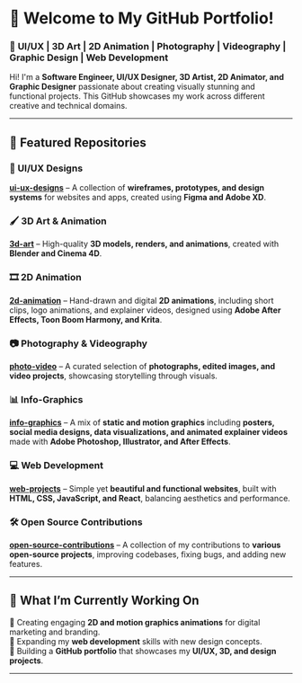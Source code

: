 # **👋 Welcome to My GitHub Portfolio!**  

### 🎨 **UI/UX | 3D Art | 2D Animation | Photography | Videography | Graphic Design | Web Development**  

Hi! I'm a **Software Engineer, UI/UX Designer, 3D Artist, 2D Animator, and Graphic Designer** passionate about creating visually stunning and functional projects. This GitHub showcases my work across different creative and technical domains.  

---

## **📌 Featured Repositories**  

### **🎨 UI/UX Designs**  
**[ui-ux-designs](https://github.com/curtismwarema-25/ui-ux-designs)** – A collection of **wireframes, prototypes, and design systems** for websites and apps, created using **Figma and Adobe XD**.  

### **🖌️ 3D Art & Animation**  
**[3d-art](https://github.com/curtismwarema-25/3d-art)** – High-quality **3D models, renders, and animations**, created with **Blender and Cinema 4D**.  

### **🎞️ 2D Animation**  
**[2d-animation](https://github.com/curtismwarema-25/2d-animation)** – Hand-drawn and digital **2D animations**, including short clips, logo animations, and explainer videos, designed using **Adobe After Effects, Toon Boom Harmony, and Krita**.  

### **📷 Photography & Videography**  
**[photo-video](https://github.com/curtismwarema-25/photo-video)** – A curated selection of **photographs, edited images, and video projects**, showcasing storytelling through visuals.  

### **📊 Info-Graphics**  
**[info-graphics](https://github.com/curtismwarema-25/info-graphics)** – A mix of **static and motion graphics** including **posters, social media designs, data visualizations, and animated explainer videos** made with **Adobe Photoshop, Illustrator, and After Effects**.  

### **💻 Web Development**  
**[web-projects](https://github.com/curtismwarema-25/web-projects)** – Simple yet **beautiful and functional websites**, built with **HTML, CSS, JavaScript, and React**, balancing aesthetics and performance.  

### **🛠️ Open Source Contributions**  
**[open-source-contributions](https://github.com/curtismwarema-25/open-source-contributions)** – A collection of my contributions to **various open-source projects**, improving codebases, fixing bugs, and adding new features.  

---

## **🚀 What I’m Currently Working On**  
🔹 Creating engaging **2D and motion graphics animations** for digital marketing and branding.  
🔹 Expanding my **web development** skills with new design concepts.  
🔹 Building a **GitHub portfolio** that showcases my **UI/UX, 3D, and design projects**.  

---
